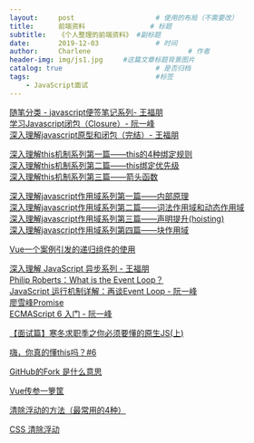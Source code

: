 ```yaml
---
layout:     post   				    # 使用的布局（不需要改）
title:      前端资料 				# 标题 
subtitle:   《个人整理的前端资料》 #副标题
date:       2019-12-03 				# 时间
author:     Charlene 						# 作者
header-img: img/js1.jpg 	#这篇文章标题背景图片
catalog: true 						# 是否归档
tags:								#标签
    - JavaScript面试
---
```

[随笔分类 - javascript便签笔记系列- 王福朋](https://www.cnblogs.com/wangfupeng1988/category/564238.html)<br>
[学习Javascript闭包（Closure）- 阮一峰](http://www.ruanyifeng.com/blog/2009/08/learning_javascript_closures.html)<br>
[深入理解javascript原型和闭包（完结）- 王福朋](https://www.cnblogs.com/wangfupeng1988/p/3977924.html)<br>

[深入理解this机制系列第一篇——this的4种绑定规则](https://www.cnblogs.com/xiaohuochai/p/5735901.html)<br>
[深入理解this机制系列第二篇——this绑定优先级](https://www.cnblogs.com/xiaohuochai/p/5737435.html)<br>
[深入理解this机制系列第三篇——箭头函数](https://www.cnblogs.com/xiaohuochai/p/5737876.html)<br>

[深入理解javascript作用域系列第一篇——内部原理](https://www.cnblogs.com/xiaohuochai/p/5699739.html)<br>
[深入理解javascript作用域系列第二篇——词法作用域和动态作用域](https://www.cnblogs.com/xiaohuochai/p/5700095.html)<br>
[深入理解javascript作用域系列第三篇——声明提升(hoisting)](https://www.cnblogs.com/xiaohuochai/p/5700590.html)<br>
[深入理解javascript作用域系列第四篇——块作用域](https://www.cnblogs.com/xiaohuochai/p/5701287.html)<br>


[Vue一个案例引发的递归组件的使用](https://www.cnblogs.com/beevesnoodles/p/9966352.html)<br>


[深入理解 JavaScript 异步系列 - 王福朋](https://www.cnblogs.com/wangfupeng1988/tag/%E5%BC%82%E6%AD%A5/)<br>
[Philip Roberts：What is the Event Loop？](https://www.youtube.com/watch?v=8aGhZQkoFbQ)<br>
[JavaScript 运行机制详解：再谈Event Loop - 阮一峰](http://www.ruanyifeng.com/blog/2014/10/event-loop.html)<br>
[廖雪峰Promise](https://www.liaoxuefeng.com/wiki/1022910821149312/1023024413276544)<br>
[ECMAScript 6 入门 - 阮一峰](http://es6.ruanyifeng.com/#docs/promise)<br>


[【面试篇】寒冬求职季之你必须要懂的原生JS(上)](https://juejin.im/post/5cab0c45f265da2513734390#heading-7)<br>


[嗨，你真的懂this吗？#6](https://github.com/YvetteLau/Blog/issues/6)<br>


[GitHub的Fork 是什么意思](https://www.cnblogs.com/lovecode521/p/5620724.html)<br>

[Vue传参一箩筐](https://juejin.im/post/5ca1b720f265da309b7804cb)<br>


[清除浮动的方法（最常用的4种）](https://www.cnblogs.com/SallyShan/p/11470549.html)<br>


[CSS 清除浮动](https://www.cnblogs.com/niujifei/p/11212184.html)<br>